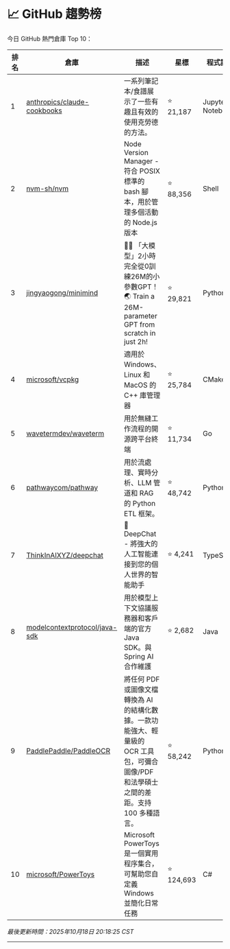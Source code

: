 # 📈 GitHub 趨勢榜

今日 GitHub 熱門倉庫 Top 10：

| 排名 | 倉庫 | 描述 | 星標 | 程式語言 |
|-----|------|------|------|----------|
| 1 | [anthropics/claude-cookbooks](https://github.com/anthropics/claude-cookbooks) | 一系列筆記本/食譜展示了一些有趣且有效的使用克勞德的方法。 | ⭐ 21,187 | Jupyter Notebook |
| 2 | [nvm-sh/nvm](https://github.com/nvm-sh/nvm) | Node Version Manager - 符合 POSIX 標準的 bash 腳本，用於管理多個活動的 Node.js 版本 | ⭐ 88,356 | Shell |
| 3 | [jingyaogong/minimind](https://github.com/jingyaogong/minimind) | 🚀🚀 「大模型」2小時完全從0訓練26M的小參數GPT！ 🌏 Train a 26M-parameter GPT from scratch in just 2h! | ⭐ 29,821 | Python |
| 4 | [microsoft/vcpkg](https://github.com/microsoft/vcpkg) | 適用於 Windows、Linux 和 MacOS 的 C++ 庫管理器 | ⭐ 25,784 | CMake |
| 5 | [wavetermdev/waveterm](https://github.com/wavetermdev/waveterm) | 用於無縫工作流程的開源跨平台終端 | ⭐ 11,734 | Go |
| 6 | [pathwaycom/pathway](https://github.com/pathwaycom/pathway) | 用於流處理、實時分析、LLM 管道和 RAG 的 Python ETL 框架。 | ⭐ 48,742 | Python |
| 7 | [ThinkInAIXYZ/deepchat](https://github.com/ThinkInAIXYZ/deepchat) | 🐬DeepChat - 將強大的人工智能連接到您的個人世界的智能助手 | ⭐ 4,241 | TypeScript |
| 8 | [modelcontextprotocol/java-sdk](https://github.com/modelcontextprotocol/java-sdk) | 用於模型上下文協議服務器和客戶端的官方 Java SDK。與 Spring AI 合作維護 | ⭐ 2,682 | Java |
| 9 | [PaddlePaddle/PaddleOCR](https://github.com/PaddlePaddle/PaddleOCR) | 將任何 PDF 或圖像文檔轉換為 AI 的結構化數據。一款功能強大、輕量級的 OCR 工具包，可彌合圖像/PDF 和法學碩士之間的差距。支持 100 多種語言。 | ⭐ 58,242 | Python |
| 10 | [microsoft/PowerToys](https://github.com/microsoft/PowerToys) | Microsoft PowerToys 是一個實用程序集合，可幫助您自定義 Windows 並簡化日常任務 | ⭐ 124,693 | C# |

*最後更新時間：2025年10月18日 20:18:25 CST*

---
